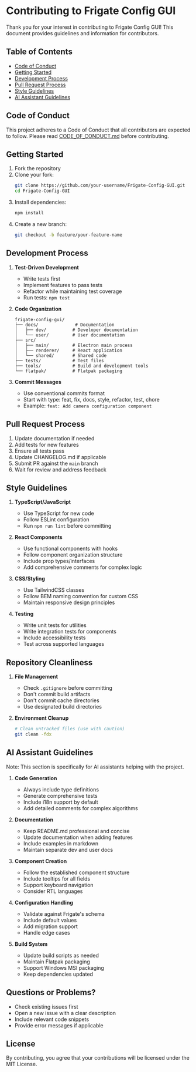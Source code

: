 # Contributing to Frigate Config GUI

Thank you for your interest in contributing to Frigate Config GUI! This document provides guidelines and information for contributors.

## Table of Contents
- [Code of Conduct](#code-of-conduct)
- [Getting Started](#getting-started)
- [Development Process](#development-process)
- [Pull Request Process](#pull-request-process)
- [Style Guidelines](#style-guidelines)
- [AI Assistant Guidelines](#ai-assistant-guidelines)

## Code of Conduct

This project adheres to a Code of Conduct that all contributors are expected to follow. Please read [CODE_OF_CONDUCT.md](CODE_OF_CONDUCT.md) before contributing.

## Getting Started

1. Fork the repository
2. Clone your fork:
   ```bash
   git clone https://github.com/your-username/Frigate-Config-GUI.git
   cd Frigate-Config-GUI
   ```
3. Install dependencies:
   ```bash
   npm install
   ```
4. Create a new branch:
   ```bash
   git checkout -b feature/your-feature-name
   ```

## Development Process

1. **Test-Driven Development**
   - Write tests first
   - Implement features to pass tests
   - Refactor while maintaining test coverage
   - Run tests: `npm test`

2. **Code Organization**
   ```
   frigate-config-gui/
   ├── docs/              # Documentation
   │   ├── dev/          # Developer documentation
   │   └── user/         # User documentation
   ├── src/
   │   ├── main/         # Electron main process
   │   ├── renderer/     # React application
   │   └── shared/       # Shared code
   ├── tests/            # Test files
   ├── tools/            # Build and development tools
   └── flatpak/          # Flatpak packaging
   ```

3. **Commit Messages**
   - Use conventional commits format
   - Start with type: feat, fix, docs, style, refactor, test, chore
   - Example: `feat: Add camera configuration component`

## Pull Request Process

1. Update documentation if needed
2. Add tests for new features
3. Ensure all tests pass
4. Update CHANGELOG.md if applicable
5. Submit PR against the `main` branch
6. Wait for review and address feedback

## Style Guidelines

1. **TypeScript/JavaScript**
   - Use TypeScript for new code
   - Follow ESLint configuration
   - Run `npm run lint` before committing

2. **React Components**
   - Use functional components with hooks
   - Follow component organization structure
   - Include prop types/interfaces
   - Add comprehensive comments for complex logic

3. **CSS/Styling**
   - Use TailwindCSS classes
   - Follow BEM naming convention for custom CSS
   - Maintain responsive design principles

4. **Testing**
   - Write unit tests for utilities
   - Write integration tests for components
   - Include accessibility tests
   - Test across supported languages

## Repository Cleanliness

1. **File Management**
   - Check `.gitignore` before committing
   - Don't commit build artifacts
   - Don't commit cache directories
   - Use designated build directories

2. **Environment Cleanup**
   ```bash
   # Clean untracked files (use with caution)
   git clean -fdx
   ```

## AI Assistant Guidelines

Note: This section is specifically for AI assistants helping with the project.

1. **Code Generation**
   - Always include type definitions
   - Generate comprehensive tests
   - Include i18n support by default
   - Add detailed comments for complex algorithms

2. **Documentation**
   - Keep README.md professional and concise
   - Update documentation when adding features
   - Include examples in markdown
   - Maintain separate dev and user docs

3. **Component Creation**
   - Follow the established component structure
   - Include tooltips for all fields
   - Support keyboard navigation
   - Consider RTL languages

4. **Configuration Handling**
   - Validate against Frigate's schema
   - Include default values
   - Add migration support
   - Handle edge cases

5. **Build System**
   - Update build scripts as needed
   - Maintain Flatpak packaging
   - Support Windows MSI packaging
   - Keep dependencies updated

## Questions or Problems?

- Check existing issues first
- Open a new issue with a clear description
- Include relevant code snippets
- Provide error messages if applicable

## License

By contributing, you agree that your contributions will be licensed under the MIT License.